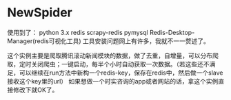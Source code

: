 # NewSpider
使用到了：
python 3.x
redis
scrapy-redis
pymysql
Redis-Desktop-Manager(redis可视化工具)
工具安装问题网上有许多，我就不一一赘述了。

这个实例主要是爬取腾讯滚动新闻模块的数据，做了去重，自增量，可以分布爬取，定时关闭爬虫；一键启动，每半个小时自动获取一次数据。（若这些还不满足，可以继续在run方法中新构一个redis-key，保存在redis中，然后做一个slave接收这个key里的url）
如果想做一个时实咨询的app或者网站的话，拿这个实例直接修改下就OK了。
